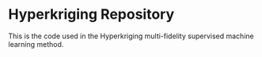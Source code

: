 # Hyperkriging Repository
This is the code used in the Hyperkriging multi-fidelity supervised machine learning method. 
